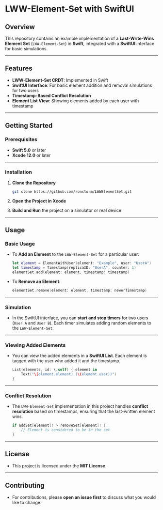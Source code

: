 # LWW-Element-Set with SwiftUI

## Overview

This repository contains an example implementation of a **Last-Write-Wins Element Set** (`LWW-Element-Set`) in **Swift**, integrated with a **SwiftUI** interface for basic simulations.

---

## Features

- **LWW-Element-Set CRDT**: Implemented in Swift
- **SwiftUI Interface**: For basic element addition and removal simulations for two users
- **Timestamp-Based Conflict Resolution**
- **Element List View**: Showing elements added by each user with timestamp

---

## Getting Started

### Prerequisites

- **Swift 5.0** or later
- **Xcode 12.0** or later

---

### Installation

1. **Clone the Repository**

    ```bash
    git clone https://github.com/ronstorm/LWWElementSet.git
    ```

2. **Open the Project in Xcode**

3. **Build and Run** the project on a simulator or real device

---

## Usage

### Basic Usage

- To **Add an Element** to the `LWW-Element-Set` for a particular user:

    ```swift
    let element = ElementWithUser(element: "Example", user: "UserA")
    let timestamp = Timestamp(replicaID: "UserA", counter: 1)
    elementSet.add(element: element, timestamp: timestamp)
    ```

- To **Remove an Element**:

    ```swift
    elementSet.remove(element: element, timestamp: newerTimestamp)
    ```

---

### Simulation

- In the SwiftUI interface, you can **start and stop timers** for two users (`User A` and `User B`). Each timer simulates adding random elements to the `LWW-Element-Set`.

---

### Viewing Added Elements

- You can view the added elements in a **SwiftUI List**. Each element is tagged with the user who added it and the timestamp.

    ```swift
    List(elements, id: \.self) { element in
        Text("\(element.element) (\(element.user))")
    }
    ```

---

### Conflict Resolution

- The `LWW-Element-Set` implementation in this project handles **conflict resolution** based on timestamps, ensuring that the last-written element wins.

    ```swift
    if addSet[element]! > removeSet[element]! {
        // Element is considered to be in the set
    }
    ```

---

## License

- This project is licensed under the **MIT License**.

---

## Contributing

- For contributions, please **open an issue first** to discuss what you would like to change.
